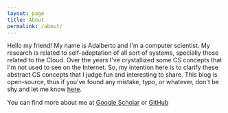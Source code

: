 ```yaml
---
layout: page
title: About
permalink: /about/
---
```


Hello my friend! My name is Adalberto and I'm a computer scientist. My research
is related to self-adaptation of all sort of systems, specially those related to
the Cloud. Over the years I've crystallized some CS concepts that I'm not used
to see on the Internet. So, my intention here is to clarify these abstract CS
concepts that I judge fun and interesting to share. This blog is open-source,
thus if you've found any mistake, typo, or whatever, don't be shy and let me
know [here](https://github.com/adalrsjr1/adalrsjr1.github.io/issues).

You can find more about me at [Google
Scholar](https://scholar.google.com.br/citations?hl=en&pli=1&user=BIlfAlkAAAAJ)
or [GitHub](https://www.github.com/adalrsjr1)
